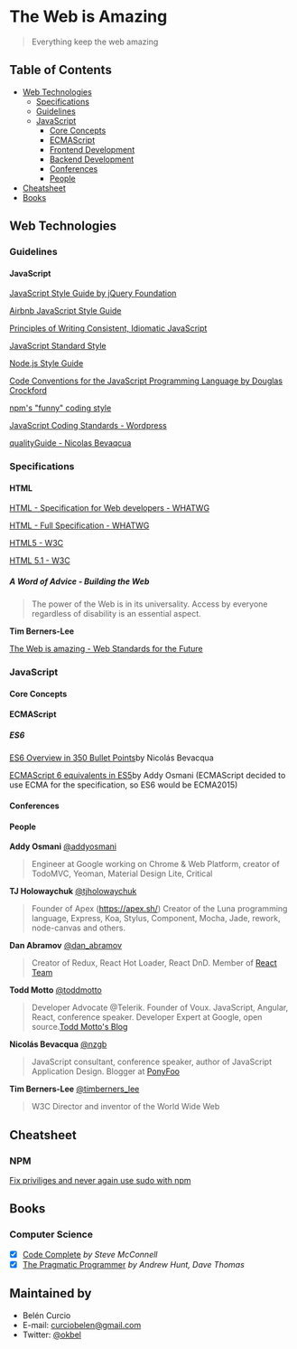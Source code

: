 # The Web is Amazing

> Everything keep the web amazing

## Table of Contents
- [Web Technologies](#web-technologies)
  - [Specifications](#specifications)
  - [Guidelines](#guidelines)
  - [JavaScript](#javascript)
    - [Core Concepts](#core-concepts)
    - [ECMAScript](#ecmascript)
    - [Frontend Development](#frontend-development)
    - [Backend Development](#backend-development)
    - [Conferences](#conferences)
    - [People](#people)
- [Cheatsheet](#cheatsheet)
- [Books](#books)


## Web Technologies
### Guidelines
#### JavaScript
[JavaScript Style Guide by jQuery Foundation](https://contribute.jquery.org/style-guide/js/)

[Airbnb JavaScript Style Guide](https://github.com/airbnb/javascript)

[Principles of Writing Consistent, Idiomatic JavaScript](https://github.com/rwaldron/idiomatic.js/)

[JavaScript Standard Style ](https://github.com/feross/standard)

[Node.js Style Guide](https://github.com/felixge/node-style-guide)

[Code Conventions for the JavaScript Programming Language by Douglas Crockford](http://javascript.crockford.com/code.html)

[npm's "funny" coding style](https://docs.npmjs.com/misc/coding-style)

[JavaScript Coding Standards - Wordpress](https://make.wordpress.org/core/handbook/best-practices/coding-standards/javascript/)

[qualityGuide - Nicolas Bevaqcua](https://github.com/bevacqua/js)

### Specifications
#### HTML
[HTML - Specification for Web developers - WHATWG](https://developers.whatwg.org/)

[HTML - Full Specification - WHATWG](https://html.spec.whatwg.org/)

[HTML5 - W3C](https://www.w3.org/TR/html5/)

[HTML 5.1 - W3C](https://www.w3.org/TR/html51/)

##### A Word of Advice - Building the Web

> The power of the Web is in its universality.
Access by everyone regardless of disability is an essential aspect. 

**Tim Berners-Lee**

[The Web is amazing - Web Standards for the Future](https://vimeo.com/110256895/)

### JavaScript
#### Core Concepts
#### ECMAScript
##### ES6
[ES6 Overview in 350 Bullet Points](https://ponyfoo.com/articles/es6)by Nicolás Bevacqua

[ECMAScript 6 equivalents in ES5](https://github.com/addyosmani/es6-equivalents-in-es5)by Addy Osmani
(ECMAScript decided to use ECMA<year> for the specification, so ES6 would be ECMA2015)

#### Conferences

#### People

**Addy Osmani** [@addyosmani](https://twitter.com/addyosmani)
> Engineer at Google working on Chrome & Web Platform, creator of TodoMVC, Yeoman, Material Design Lite, Critical

**TJ Holowaychuk** [@tjholowaychuk](https://twitter.com/tjholowaychuk)

> Founder of Apex (https://apex.sh/)
Creator of the Luna programming language, Express, Koa, Stylus, Component, Mocha, Jade, rework, node-canvas and others.

**Dan Abramov** [@dan_abramov](https://twitter.com/dan_abramov)

> Creator of Redux, React Hot Loader, React DnD. Member of [React Team](https://twitter.com/reactjs)

**Todd Motto** [@toddmotto](https://twitter.com/toddmotto)

> Developer Advocate @Telerik. Founder of Voux. JavaScript, Angular, React, conference speaker. Developer Expert at Google, open source.[Todd Motto's Blog](https://toddmotto.com/)

**Nicolás Bevacqua** [@nzgb](https://twitter.com/nzgb)

> JavaScript consultant, conference speaker, author of JavaScript Application Design. Blogger at [PonyFoo](https://ponyfoo.com)

**Tim Berners-Lee** [@timberners_lee](https://twitter.com/timberners_lee)

> W3C Director and inventor of the World Wide Web

## Cheatsheet

### NPM
[Fix priviliges and never again use sudo with npm](https://pawelgrzybek.com/fix-priviliges-and-never-again-use-sudo-with-npm/)

## Books

### Computer Science
- [x] [Code Complete](http://amzn.com/0735619670) *by Steve McConnell*
- [x] [The Pragmatic Programmer](http://amzn.com/020161622X) *by Andrew Hunt, Dave Thomas*

## Maintained by
- Belén Curcio 
- E-mail: [curciobelen@gmail.com](mailto:curciobelen@gmail.com)
- Twitter: [@okbel](http://twitter.com/okbel)
